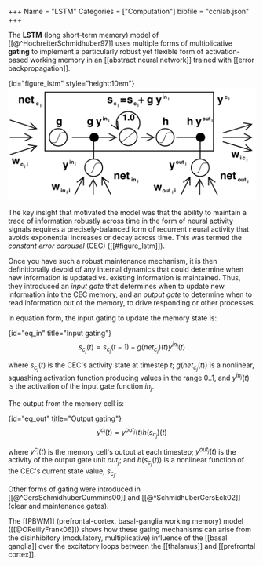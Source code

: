 +++
Name = "LSTM"
Categories = ["Computation"]
bibfile = "ccnlab.json"
+++

The **LSTM** (long short-term memory) model of [[@^HochreiterSchmidhuber97]] uses multiple forms of multiplicative **gating** to implement a particularly robust yet flexible form of activation-based working memory in an [[abstract neural network]] trained with [[error backpropagation]].

{id="figure_lstm" style="height:10em"}
![The LSTM memory cell (rectangle) with constant error carousel (CEC; circle with diagonal chord). Maintenance gating g (left side) multiplicatively determines when to update and encode new information, while output gating (right side) determines when to read information out of the memory cell to drive behavior. From Hochreiter & Schmidhuber, 1997, Figure 1.](media/fig_hochreiter_schmidhuber_97_lstm.png)

The key insight that motivated the model was that the ability to maintain a trace of information robustly across time in the form of neural activity signals requires a precisely-balanced form of recurrent neural activity that avoids exponential increases or decay across time. This was termed the _constant error carousel_ (CEC) ([[#figure_lstm]]).

Once you have such a robust maintenance mechanism, it is then definitionally devoid of any internal dynamics that could determine when new information is updated vs. existing information is maintained. Thus, they introduced an _input gate_ that determines when to update new information into the CEC memory, and an _output gate_ to determine when to read information out of the memory, to drive responding or other processes.

In equation form, the input gating to update the memory state is:

{id="eq_in" title="Input gating"}
$$
s_{c_j}(t) = s_{c_j}(t-1) + g(net_{c_j})(t) y^{in_j}(t)  
$$

where $s_{c_j}(t)$ is the CEC's activity state at timestep $t$; $g(net_{c_j}(t))$ is a nonlinear, squashing activation function producing values in the range 0..1, and $y^{in_j}(t)$ is the activation of the input gate function $in_j$.

The output from the memory cell is:

{id="eq_out" title="Output gating"}
$$
y^{c_j}(t) = y^{out_j}(t) h(s_{c_j})(t)
$$

where $y^{c_j}(t)$ is the memory cell's output at each timestep; $y^{out_j}(t)$ is the activity of the output gate unit $out_j$; and $h(s_{c_j}(t))$ is a nonlinear function of the CEC's current state value, $s_{c_j}$.

Other forms of gating were introduced in [[@^GersSchmidhuberCummins00]] and [[@^SchmidhuberGersEck02]] (clear and maintenance gates).

The [[PBWM]] (prefrontal-cortex, basal-ganglia working memory) model ([[@OReillyFrank06]]) shows how these gating mechanisms can arise from the disinhibitory (modulatory, multiplicative) influence of the [[basal ganglia]] over the excitatory loops between the [[thalamus]] and [[prefrontal cortex]].

